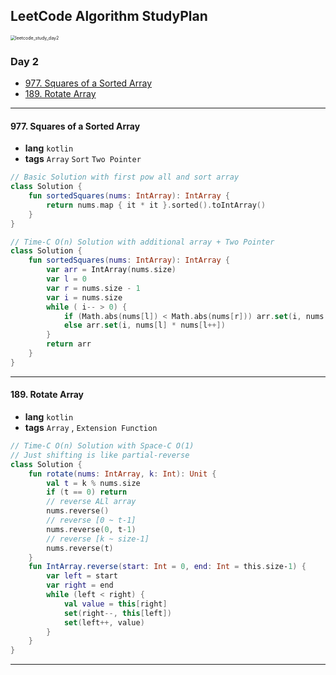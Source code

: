 ## LeetCode Algorithm StudyPlan

<img src="/Users/alenheo/Desktop/repo/algo/assets/leetcode_study_day2.png" alt="leetcode_study_day2" style="zoom:50%;" />

### Day 2

- [977. Squares of a Sorted Array](https://leetcode.com/problems/squares-of-a-sorted-array/?envType=study-plan&id=algorithm-i)
- [189. Rotate Array](https://leetcode.com/problems/rotate-array/?envType=study-plan&id=algorithm-i)

---

#### 977. Squares of a Sorted Array

- **lang**  `kotlin` 
- **tags**  `Array` `Sort` `Two Pointer`

```kotlin
// Basic Solution with first pow all and sort array
class Solution {
    fun sortedSquares(nums: IntArray): IntArray {
        return nums.map { it * it }.sorted().toIntArray()
    }
}
```

```kotlin
// Time-C O(n) Solution with additional array + Two Pointer
class Solution {
    fun sortedSquares(nums: IntArray): IntArray {
        var arr = IntArray(nums.size)
        var l = 0
        var r = nums.size - 1
        var i = nums.size
        while ( i-- > 0) {
            if (Math.abs(nums[l]) < Math.abs(nums[r])) arr.set(i, nums[r] * nums[r--])
            else arr.set(i, nums[l] * nums[l++])
        }
        return arr
    }
}
```

---

#### 189. Rotate Array

- **lang**  `kotlin` 
- **tags**  `Array` , `Extension Function`

```kotlin
// Time-C O(n) Solution with Space-C O(1)
// Just shifting is like partial-reverse
class Solution {
    fun rotate(nums: IntArray, k: Int): Unit {
        val t = k % nums.size
        if (t == 0) return
        // reverse ALl array
        nums.reverse()
        // reverse [0 ~ t-1]
        nums.reverse(0, t-1)
        // reverse [k ~ size-1]
        nums.reverse(t)
    }
    fun IntArray.reverse(start: Int = 0, end: Int = this.size-1) {
        var left = start
        var right = end
        while (left < right) {
            val value = this[right]
            set(right--, this[left])
            set(left++, value)
        }
    }
}
```

---


